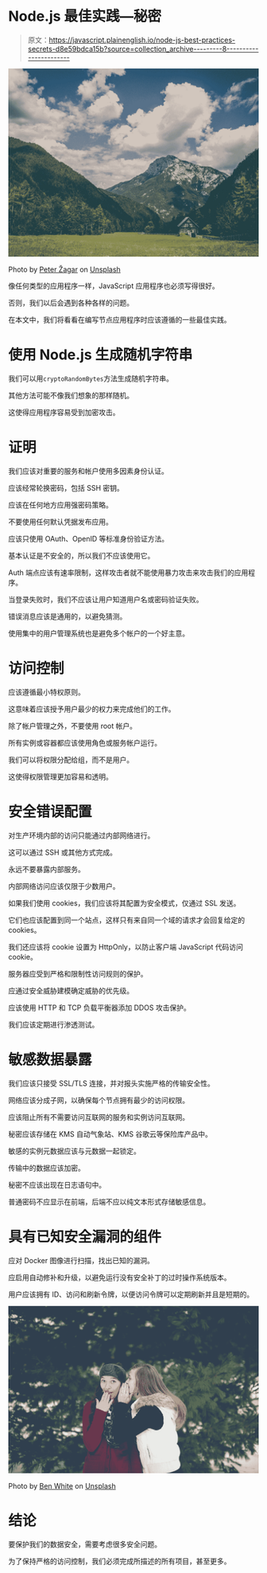 # Node.js 最佳实践—秘密

> 原文：<https://javascript.plainenglish.io/node-js-best-practices-secrets-d8e59bdca15b?source=collection_archive---------8----------------------->

![](img/242b21f8f4c4996be531a35fc37f8dfa.png)

Photo by [Peter Žagar](https://unsplash.com/@ortodummie?utm_source=medium&utm_medium=referral) on [Unsplash](https://unsplash.com?utm_source=medium&utm_medium=referral)

像任何类型的应用程序一样，JavaScript 应用程序也必须写得很好。

否则，我们以后会遇到各种各样的问题。

在本文中，我们将看看在编写节点应用程序时应该遵循的一些最佳实践。

# 使用 Node.js 生成随机字符串

我们可以用`cryptoRandomBytes`方法生成随机字符串。

其他方法可能不像我们想象的那样随机。

这使得应用程序容易受到加密攻击。

# 证明

我们应该对重要的服务和帐户使用多因素身份认证。

应该经常轮换密码，包括 SSH 密钥。

应该在任何地方应用强密码策略。

不要使用任何默认凭据发布应用。

应该只使用 OAuth、OpenID 等标准身份验证方法。

基本认证是不安全的，所以我们不应该使用它。

Auth 端点应该有速率限制，这样攻击者就不能使用暴力攻击来攻击我们的应用程序。

当登录失败时，我们不应该让用户知道用户名或密码验证失败。

错误消息应该是通用的，以避免猜测。

使用集中的用户管理系统也是避免多个帐户的一个好主意。

# 访问控制

应该遵循最小特权原则。

这意味着应该授予用户最少的权力来完成他们的工作。

除了帐户管理之外，不要使用 root 帐户。

所有实例或容器都应该使用角色或服务帐户运行。

我们可以将权限分配给组，而不是用户。

这使得权限管理更加容易和透明。

# 安全错误配置

对生产环境内部的访问只能通过内部网络进行。

这可以通过 SSH 或其他方式完成。

永远不要暴露内部服务。

内部网络访问应该仅限于少数用户。

如果我们使用 cookies，我们应该将其配置为安全模式，仅通过 SSL 发送。

它们也应该配置到同一个站点，这样只有来自同一个域的请求才会回复给定的 cookies。

我们还应该将 cookie 设置为 HttpOnly，以防止客户端 JavaScript 代码访问 cookie。

服务器应受到严格和限制性访问规则的保护。

应通过安全威胁建模确定威胁的优先级。

应该使用 HTTP 和 TCP 负载平衡器添加 DDOS 攻击保护。

我们应该定期进行渗透测试。

# 敏感数据暴露

我们应该只接受 SSL/TLS 连接，并对报头实施严格的传输安全性。

网络应该分成子网，以确保每个节点拥有最少的访问权限。

应该阻止所有不需要访问互联网的服务和实例访问互联网。

秘密应该存储在 KMS 自动气象站、KMS 谷歌云等保险库产品中。

敏感的实例元数据应该与元数据一起锁定。

传输中的数据应该加密。

秘密不应该出现在日志语句中。

普通密码不应显示在前端，后端不应以纯文本形式存储敏感信息。

# 具有已知安全漏洞的组件

应对 Docker 图像进行扫描，找出已知的漏洞。

应启用自动修补和升级，以避免运行没有安全补丁的过时操作系统版本。

用户应该拥有 ID、访问和刷新令牌，以便访问令牌可以定期刷新并且是短期的。

![](img/2e8cc76c71564d1641bda28bed38ae9a.png)

Photo by [Ben White](https://unsplash.com/@benwhitephotography?utm_source=medium&utm_medium=referral) on [Unsplash](https://unsplash.com?utm_source=medium&utm_medium=referral)

# 结论

要保护我们的数据安全，需要考虑很多安全问题。

为了保持严格的访问控制，我们必须完成所描述的所有项目，甚至更多。